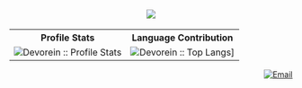 <h1 align="center">
  <a href="https://git.io/typing-svg">
    <img src="https://readme-typing-svg.herokuapp.com/?lines=Hello!;Myself+Tamimul+Alam;&center=true&size=30">
  </a>
</h1>

<p align="center">
<table>
  <tr>
    <th>Profile Stats</th>
    <th>Language Contribution</th>
  </tr>
  <tr>
    <td><img alt="Devorein :: Profile Stats" src="https://github-readme-stats.vercel.app/api?username=Tamimul-Alam&show_icons=true&theme=tokyonight" alt="Tamimul-Alam"/></td>
    <td><img alt="Devorein :: Top Langs]" src="https://github-readme-stats.vercel.app/api/top-langs/?username=Tamimul-Alam&langs_count=10&theme=tokyonight&layout=compact&hide=html"></td>
  </tr>
</table>
<!-- <img src="https://activity-graph.herokuapp.com/graph?username=Tamimul-Alam&theme=react-dark&bg_color=20232a&hide_border=true" width="100%"/> -->
</p>

<p align="right">
<a href="mailto:hkalamtamimul71@gmail.com"><img alt="Email" src="https://img.shields.io/badge/Gmail-hkalamtamimul71@gmail.com-red?style=flat&logo=gmail&color=blue&theme=blue"></a>
</p>
